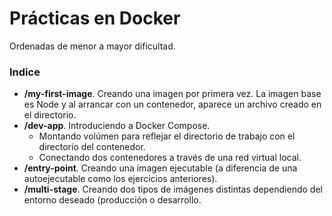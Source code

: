 # Prácticas en Docker

Ordenadas de menor a mayor dificultad.

### Indice
- **/my-first-image**. Creando una imagen por primera vez. La imagen base es Node y al arrancar con un contenedor, aparece un archivo creado en el directorio.
- **/dev-app**. Introduciendo a Docker Compose.
    - Montando volúmen para reflejar el directorio de trabajo con el directorio del contenedor.
    - Conectando dos contenedores a través de una red virtual local.
- **/entry-point**. Creando una imagen ejecutable (a diferencia de una autoejecutable como los ejercicios anteriores).
- **/multi-stage**. Creando dos tipos de imágenes distintas dependiendo del entorno deseado (producción o desarrollo.